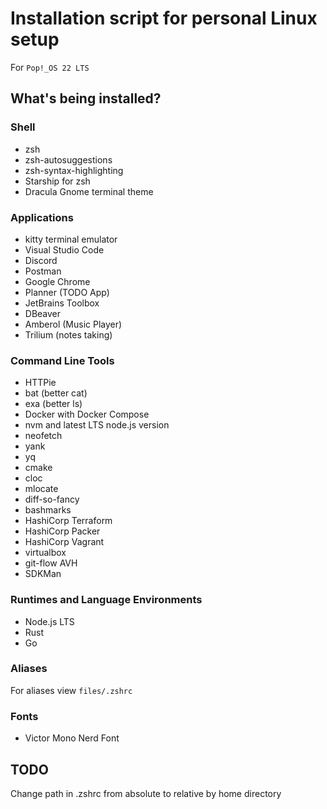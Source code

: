 # Installation script for personal Linux setup

For `Pop!_OS 22 LTS`

## What's being installed?

### Shell

* zsh
* zsh-autosuggestions
* zsh-syntax-highlighting
* Starship for zsh
* Dracula Gnome terminal theme

### Applications

* kitty terminal emulator
* Visual Studio Code
* Discord
* Postman
* Google Chrome
* Planner (TODO App)
* JetBrains Toolbox
* DBeaver
* Amberol (Music Player)
* Trilium (notes taking)

### Command Line Tools

* HTTPie
* bat (better cat)
* exa (better ls)
* Docker with Docker Compose
* nvm and latest LTS node.js version
* neofetch
* yank
* yq
* cmake
* cloc
* mlocate
* diff-so-fancy
* bashmarks
* HashiCorp Terraform
* HashiCorp Packer
* HashiCorp Vagrant
* virtualbox
* git-flow AVH
* SDKMan

### Runtimes and Language Environments
* Node.js LTS
* Rust
* Go

### Aliases

For aliases view `files/.zshrc`

### Fonts

* Victor Mono Nerd Font

## TODO
Change path in .zshrc from absolute to relative by home directory